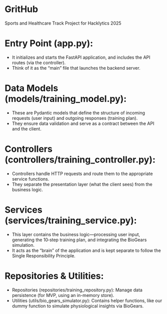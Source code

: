 # GritHub
Sports and Healthcare Track Project for Hacklytics 2025

# Entry Point (app.py):

- It initializes and starts the FastAPI application, and includes the API routes (via the controller).
- Think of it as the “main” file that launches the backend server.
  
# Data Models (models/training_model.py):

- These are Pydantic models that define the structure of incoming requests (user input) and outgoing responses (training plan).
- They ensure data validation and serve as a contract between the API and the client.

# Controllers (controllers/training_controller.py):

- Controllers handle HTTP requests and route them to the appropriate service functions.
- They separate the presentation layer (what the client sees) from the business logic.

# Services (services/training_service.py):

- This layer contains the business logic—processing user input, generating the 10‑step training plan, and integrating the BioGears simulation.
- It acts as the “brain” of the application and is kept separate to follow the Single Responsibility Principle.

# Repositories & Utilities:

- Repositories (repositories/training_repository.py): Manage data persistence (for MVP, using an in-memory store).
- Utilities (utils/bio_gears_simulator.py): Contains helper functions, like our dummy function to simulate physiological insights via BioGears.


